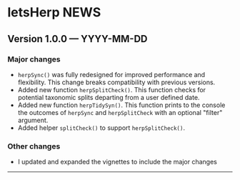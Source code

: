 # letsHerp NEWS

## Version 1.0.0 — YYYY-MM-DD

### Major changes

- `herpSync()` was fully redesigned for improved performance and flexibility. This change breaks compatibility with previous versions.
- Added new function `herpSplitCheck()`. This function checks for potential taxonomic splits departing from a user defined date.
- Added new function `herpTidySyn()`. This function prints to the console the outcomes of `herpSync` and `herpSplitCheck` with an optional "filter" argument.
- Added helper `splitCheck()` to support `herpSplitCheck()`.

### Other changes
- I updated and expanded the vignettes to include the major changes

---